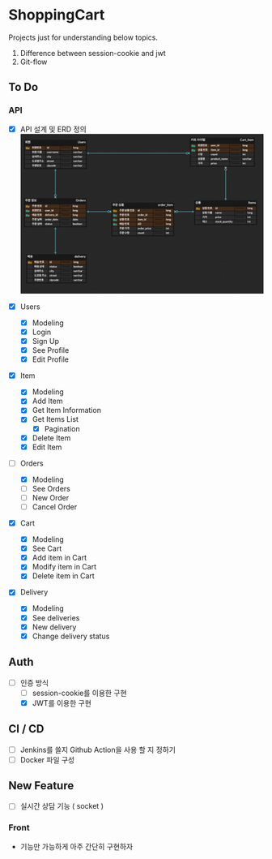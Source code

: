 # ShoppingCart

Projects just for understanding below topics.

1. Difference between session-cookie and jwt
2. Git-flow

## To Do

### API

- [x] API 설계 및 ERD 정의
      ![erd](files/erd.png)

- [x] Users
  - [x] Modeling
  - [x] Login
  - [x] Sign Up
  - [x] See Profile
  - [x] Edit Profile

- [x] Item
  - [x] Modeling
  - [x] Add Item
  - [x] Get Item Information
  - [x] Get Items List
    - [x] Pagination
  - [x] Delete Item
  - [x] Edit Item

- [ ] Orders
  - [x] Modeling
  - [ ] See Orders
  - [ ] New Order
  - [ ] Cancel Order

- [x] Cart
  - [x] Modeling
  - [x] See Cart
  - [x] Add item in Cart
  - [x] Modify item in Cart
  - [x] Delete item in Cart

- [x] Delivery
  - [x] Modeling
  - [x] See deliveries
  - [x] New delivery
  - [x] Change delivery status

## Auth

- [ ] 인증 방식
  - [ ] session-cookie를 이용한 구현
  - [x] JWT를 이용한 구현

## CI / CD
- [ ] Jenkins를 쓸지 Github Action을 사용 할 지 정하기
- [ ] Docker 파일 구성

## New Feature
- [ ] 실시간 상담 기능 ( socket )
  
### Front
- 기능만 가능하게 아주 간단히 구현하자
